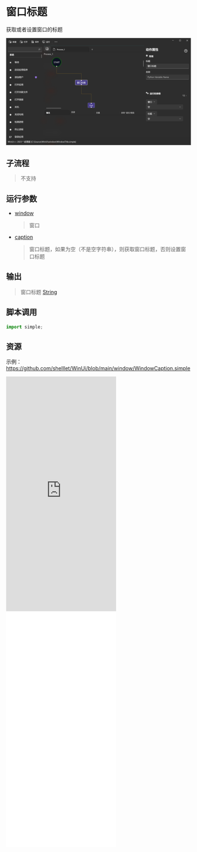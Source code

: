 # 窗口标题 
获取或者设置窗口的标题

![WindowCaption](./images/11.png ':size=90%')

## 子流程
> 不支持


## 运行参数

* [window](./types/Wnd.md)
  > 窗口
* [caption](./types/String.md)
  > 窗口标题，如果为空（不是空字符串），则获取窗口标题，否则设置窗口标题


## 输出

> 窗口标题 [String](./types/String.md)


## 脚本调用

```python
import simple;

```

## 资源

示例：https://github.com/shelllet/WinUi/blob/main/window/WindowCaption.simple

<iframe type="text/html" height="640px" src="https://www.youtube.com/embed/j-Yflua6Iyk" frameborder="0"></iframe>

<iframe src="//player.bilibili.com/player.html?bvid=BV1Lk4y1F7Sy&page=1&autoplay=0" height='640px' scrolling="no" border="0" frameborder="no" framespacing="0" allowfullscreen="true"></iframe>